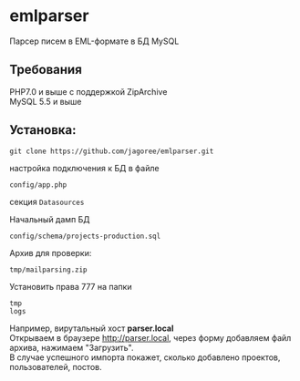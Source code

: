 # emlparser  
Парсер писем в EML-формате в БД MySQL
## Требования
PHP7.0 и выше с поддержкой ZipArchive  
MySQL 5.5 и выше

## Установка:  
```
git clone https://github.com/jagoree/emlparser.git  
```
настройка подключения к БД в файле  
```
config/app.php  
```
секция `Datasources`

Начальный дамп БД
```
config/schema/projects-production.sql
```
Архив для проверки:
```
tmp/mailparsing.zip
```
Установить права 777 на папки
```
tmp
logs
```
Например, вирутальный хост **parser.local**  
Открываем в браузере http://parser.local, через форму добавляем файл архива, нажимаем "Загрузить".  
В случае успешного импорта покажет, сколько добавлено проектов, пользователей, постов.
